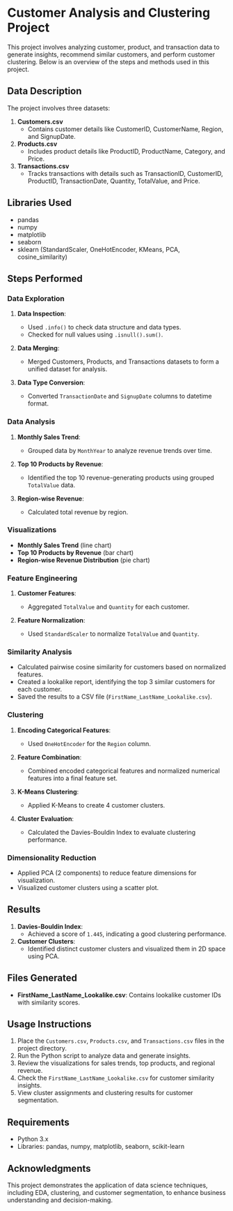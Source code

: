 # Customer Analysis and Clustering Project

This project involves analyzing customer, product, and transaction data to generate insights, recommend similar customers, and perform customer clustering. Below is an overview of the steps and methods used in this project.

## Data Description

The project involves three datasets:
1. **Customers.csv**
   - Contains customer details like CustomerID, CustomerName, Region, and SignupDate.
2. **Products.csv**
   - Includes product details like ProductID, ProductName, Category, and Price.
3. **Transactions.csv**
   - Tracks transactions with details such as TransactionID, CustomerID, ProductID, TransactionDate, Quantity, TotalValue, and Price.

## Libraries Used
- pandas
- numpy
- matplotlib
- seaborn
- sklearn (StandardScaler, OneHotEncoder, KMeans, PCA, cosine_similarity)

## Steps Performed

### Data Exploration
1. **Data Inspection**:
   - Used `.info()` to check data structure and data types.
   - Checked for null values using `.isnull().sum()`.

2. **Data Merging**:
   - Merged Customers, Products, and Transactions datasets to form a unified dataset for analysis.

3. **Data Type Conversion**:
   - Converted `TransactionDate` and `SignupDate` columns to datetime format.

### Data Analysis
1. **Monthly Sales Trend**:
   - Grouped data by `MonthYear` to analyze revenue trends over time.

2. **Top 10 Products by Revenue**:
   - Identified the top 10 revenue-generating products using grouped `TotalValue` data.

3. **Region-wise Revenue**:
   - Calculated total revenue by region.

### Visualizations
- **Monthly Sales Trend** (line chart)
- **Top 10 Products by Revenue** (bar chart)
- **Region-wise Revenue Distribution** (pie chart)

### Feature Engineering
1. **Customer Features**:
   - Aggregated `TotalValue` and `Quantity` for each customer.

2. **Feature Normalization**:
   - Used `StandardScaler` to normalize `TotalValue` and `Quantity`.

### Similarity Analysis
- Calculated pairwise cosine similarity for customers based on normalized features.
- Created a lookalike report, identifying the top 3 similar customers for each customer.
- Saved the results to a CSV file (`FirstName_LastName_Lookalike.csv`).

### Clustering
1. **Encoding Categorical Features**:
   - Used `OneHotEncoder` for the `Region` column.

2. **Feature Combination**:
   - Combined encoded categorical features and normalized numerical features into a final feature set.

3. **K-Means Clustering**:
   - Applied K-Means to create 4 customer clusters.

4. **Cluster Evaluation**:
   - Calculated the Davies-Bouldin Index to evaluate clustering performance.

### Dimensionality Reduction
- Applied PCA (2 components) to reduce feature dimensions for visualization.
- Visualized customer clusters using a scatter plot.

## Results
1. **Davies-Bouldin Index**:
   - Achieved a score of `1.445`, indicating a good clustering performance.
2. **Customer Clusters**:
   - Identified distinct customer clusters and visualized them in 2D space using PCA.

## Files Generated
- **FirstName_LastName_Lookalike.csv**: Contains lookalike customer IDs with similarity scores.

## Usage Instructions
1. Place the `Customers.csv`, `Products.csv`, and `Transactions.csv` files in the project directory.
2. Run the Python script to analyze data and generate insights.
3. Review the visualizations for sales trends, top products, and regional revenue.
4. Check the `FirstName_LastName_Lookalike.csv` for customer similarity insights.
5. View cluster assignments and clustering results for customer segmentation.

## Requirements
- Python 3.x
- Libraries: pandas, numpy, matplotlib, seaborn, scikit-learn

## Acknowledgments
This project demonstrates the application of data science techniques, including EDA, clustering, and customer segmentation, to enhance business understanding and decision-making.
